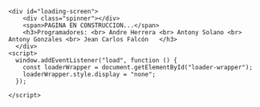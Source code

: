 
<html lang="en">
<link rel="stylesheet" href="codigo.css">
  <body>

    <div id="loading-screen">
        <div class="spinner"></div>
        <span>PAGINA EN CONSTRUCCION...</span>
        <h3>Programadores: <br> Andre Herrera <br> Antony Solano <br> Antony Gonzales <br> Jean Carlos Falcón   </h3>
      </div>
    <script>
      window.addEventListener("load", function () {
        const loaderWrapper = document.getElementById("loader-wrapper");
        loaderWrapper.style.display = "none";
      });

    </script>
  </body>
</html>

